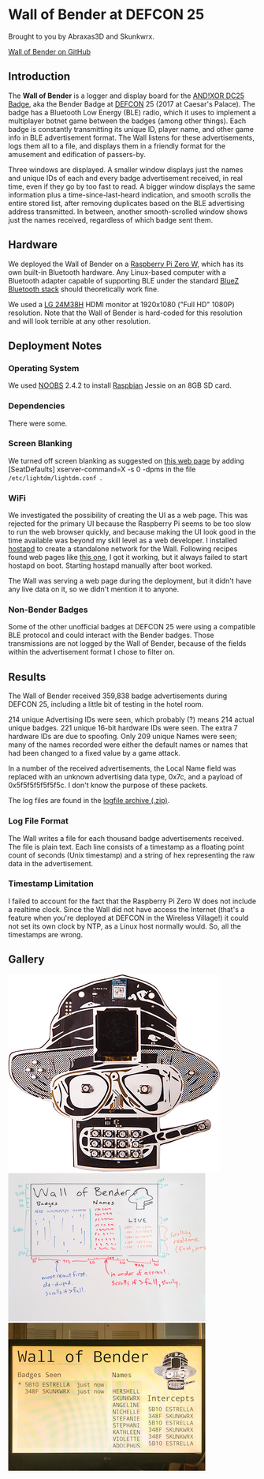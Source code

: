 # Wall of Bender at DEFCON 25

Brought to you by Abraxas3D and Skunkwrx.

[Wall of Bender on GitHub](https://github.com/MustBeArt/wallofbender)

## Introduction

The **Wall of Bender** is a logger and display board for the
[AND!XOR DC25 Badge](https://hackaday.io/project/19121-andxor-dc25-badge),
aka the Bender Badge at
[DEFCON](https://www.defcon.org) 25
(2017 at Caesar's Palace). The badge has a Bluetooth Low Energy (BLE)
radio, which it uses to implement a multiplayer botnet game between the
badges (among other things). Each badge is constantly transmitting its
unique ID, player name, and other game info in BLE advertisement format.
The Wall listens for these advertisements, logs them all to a file, and
displays them in a friendly format for the amusement and edification of
passers-by.

Three windows are displayed. A smaller window displays just the names and
unique IDs of each and every badge advertisement received, in real time,
even if they go by too fast to read. A bigger window displays the same
information plus a time-since-last-heard indication, and smooth scrolls
the entire stored list, after removing duplicates based on the BLE
advertising address transmitted. In between, another smooth-scrolled
window shows just the names received, regardless of which badge sent them.

## Hardware

We deployed the Wall of Bender on a
[Raspberry Pi Zero W](https://www.raspberrypi.org/products/raspberry-pi-zero-w/),
which has its own built-in Bluetooth hardware. Any Linux-based computer
with a Bluetooth adapter capable of supporting BLE under the standard
[BlueZ Bluetooth stack](http://www.bluez.org) should theoretically work fine.

We used a [LG 24M38H](http://www.lg.com/us/monitors/lg-24M38H-B-led-monitor)
HDMI monitor at 1920x1080 ("Full HD" 1080P) resolution. Note that the Wall
of Bender is hard-coded for this resolution and will look terrible at any
other resolution.

## Deployment Notes

### Operating System

We used
[NOOBS](https://www.raspberrypi.org/blog/introducing-noobs/) 2.4.2 to install
[Raspbian](http://raspbian.org) Jessie on an 8GB SD card.

### Dependencies

There were some.

### Screen Blanking

We turned off screen blanking as suggested on
[this web page](http://www.geeks3d.com/hacklab/20160108/how-to-disable-the-blank-screen-on-raspberry-pi-raspbian/)
by adding
    [SeatDefaults]
    xserver-command=X -s 0 -dpms
in the file `/etc/lightdm/lightdm.conf `.

### WiFi

We investigated the possibility of creating the UI as a web page. This was
rejected for the primary UI because the Raspberry Pi seems to be too slow
to run the web browser quickly, and because making the UI look good in the
time available was beyond my skill level as a web developer. I installed
[hostapd](http://w1.fi/hostapd/) to create a standalone network for the
Wall. Following recipes found web pages like
[this one](https://seravo.fi/2014/create-wireless-access-point-hostapd),
I got it working, but it always failed to start hostapd on boot. Starting
hostapd manually after boot worked.

The Wall was serving a web page during the deployment, but it didn't have
any live data on it, so we didn't mention it to anyone.

### Non-Bender Badges

Some of the other unofficial badges at DEFCON 25 were using a compatible
BLE protocol and could interact with the Bender badges. Those transmissions
are not logged by the Wall of Bender, because of the fields within the
advertisement format I chose to filter on.

## Results

The Wall of Bender received 359,838 badge advertisements during DEFCON 25,
including a little bit of testing in the hotel room.

214 unique Advertising IDs were seen, which probably (?) means 214 actual
unique badges. 221 unique 16-bit hardware IDs were seen. The extra 7
hardware IDs are due to spoofing. Only 209 unique Names were seen; many
of the names recorded were either the default names or names that had
been changed to a fixed value by a game attack.

In a number of the received advertisements, the Local Name field was
replaced with an unknown advertising data type, 0x7c, and a payload of
0x5f5f5f5f5f5f5c. I don't know the purpose of these packets.

The log files are found in the
[logfile archive (.zip)](https://github.com/MustBeArt/wallofbender/blob/master/logfiles.zip).

### Log File Format

The Wall writes a file for each thousand badge advertisements received.
The file is plain text. Each line consists of a timestamp as a floating
point count of seconds (Unix timestamp) and a string of hex representing
the raw data in the advertisement.

### Timestamp Limitation

I failed to account for the fact that the Raspberry Pi Zero W does not
include a realtime clock. Since the Wall did not have access the Internet
(that's a feature when you're deployed at DEFCON in the Wireless Village!)
it could not set its own clock by NTP, as a Linux host normally would.
So, all the timestamps are wrong.



## Gallery

![AND!XOR DEFCON25 Indie Badge](badge_photo.png)
![Whiteboard design notes](whiteboard.jpg)
![Wall of Bender running in hotel room](running_in_hotel_room.jpg)
